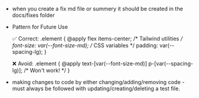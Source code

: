 - when you create a fix md file or summery it should be created in the docs/fixes folder
- Pattern for Future Use

  ✅ Correct:
  .element {
    @apply flex items-center;  /* Tailwind utilities */
    font-size: var(--font-size-md);  /* CSS variables */
    padding: var(--spacing-lg);
  }

  ❌ Avoid:
  .element {
    @apply text-[var(--font-size-md)] p-[var(--spacing-lg)];  /* Won't work! */
  }
- making changes to code by either changing/adding/removing code - must always be followed with updating/creating/deleting a test file.